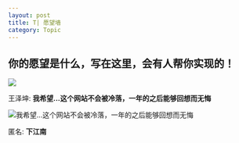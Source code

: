 ```yaml
---
layout: post
title: T| 愿望墙
category: Topic
---
```


## 你的愿望是什么，写在这里，会有人帮你实现的！

![](http://wx1.sinaimg.cn/mw690/005HS5R9gy1fg1c2io9yij30ks0du3z4.jpg)

王泽坤: **我希望...这个网站不会被冷落，一年的之后能够回想而无悔**<br>

![](https://timgsa.baidu.com/timg?image&quality=80&size=b9999_10000&sec=1496774052946&di=f7222454ad749bc6e6d76b0d6c0645e7&imgtype=0&src=http%3A%2F%2Ftc.sinaimg.cn%2Fmaxwidth.2048%2Ftc.service.weibo.com%2Fny_uschinapress_com%2Ff01ad3a56a0745e902adfbebafc1dc7c.jpg "我希望...这个网站不会被冷落，一年的之后能够回想而无悔")

匿名: **下江南**
